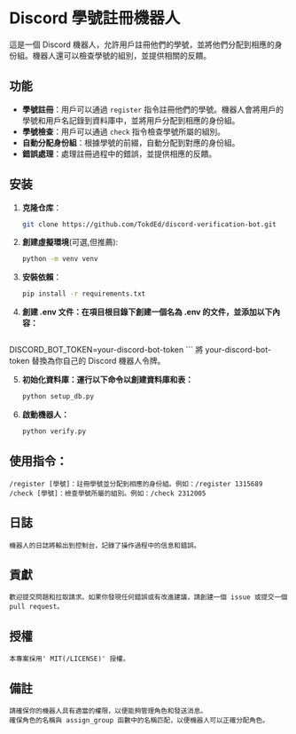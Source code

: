 # Discord 學號註冊機器人

這是一個 Discord 機器人，允許用戶註冊他們的學號，並將他們分配到相應的身份組。機器人還可以檢查學號的組別，並提供相關的反饋。

## 功能

- **學號註冊**：用戶可以通過 `register` 指令註冊他們的學號。機器人會將用戶的學號和用戶名記錄到資料庫中，並將用戶分配到相應的身份組。
- **學號檢查**：用戶可以通過 `check` 指令檢查學號所屬的組別。
- **自動分配身份組**：根據學號的前綴，自動分配到對應的身份組。
- **錯誤處理**：處理註冊過程中的錯誤，並提供相應的反饋。
## 安装

1. **克隆仓库**：
   ```sh
   git clone https://github.com/TokdEd/discord-verification-bot.git
    ```
2. **創建虛擬環境**(可選,但推薦):
    ```sh
    python -m venv venv
    ```
3. **安裝依賴**：
    ```sh
    pip install -r requirements.txt
    ```

4. **創建 .env 文件：在項目根目錄下創建一個名為 .env 的文件，並添加以下內容：**
    ```sh
DISCORD_BOT_TOKEN=your-discord-bot-token
    ```
將 your-discord-bot-token 替換為你自己的 Discord 機器人令牌。

5. **初始化資料庫：運行以下命令以創建資料庫和表：**

    ```sh
    python setup_db.py
    ```

6. **啟動機器人：**

    ```sh
    python verify.py
    ```
## 使用指令：

    /register [學號]：註冊學號並分配到相應的身份組。例如：/register 1315689
    /check [學號]：檢查學號所屬的組別。例如：/check 2312005

## 日誌
    機器人的日誌將輸出到控制台，記錄了操作過程中的信息和錯誤。

## 貢獻
    歡迎提交問題和拉取請求。如果你發現任何錯誤或有改進建議，請創建一個 issue 或提交一個 pull request。

 ## 授權
    本專案採用' MIT(/LICENSE)' 授權。

## 備註
    請確保你的機器人具有適當的權限，以便能夠管理角色和發送消息。
    確保角色的名稱與 assign_group 函數中的名稱匹配，以便機器人可以正確分配角色。

